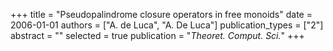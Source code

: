 +++
title = "Pseudopalindrome closure operators in free monoids"
date = 2006-01-01
authors = ["A. de Luca", "A. De Luca"]
publication_types = ["2"]
abstract = ""
selected = true
publication = "*Theoret. Comput. Sci.*"
+++
